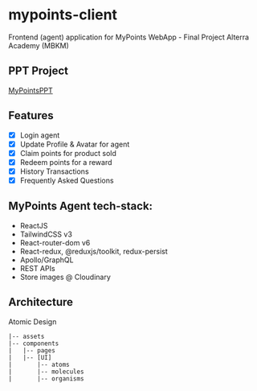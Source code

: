 # mypoints-client

Frontend (agent) application for MyPoints WebApp - Final Project Alterra Academy (MBKM)

## PPT Project

[MyPointsPPT](https://docs.google.com/presentation/d/1CknmZ4wCH17ST1ViROIu_vEyyxy4VZTl32VclzEOhjM/edit?usp=sharing)

## Features

- [x] Login agent
- [x] Update Profile & Avatar for agent
- [x] Claim points for product sold
- [x] Redeem points for a reward
- [x] History Transactions
- [x] Frequently Asked Questions

## MyPoints Agent tech-stack:

- ReactJS
- TailwindCSS v3
- React-router-dom v6
- React-redux, @reduxjs/toolkit, redux-persist
- Apollo/GraphQL
- REST APIs
- Store images @ Cloudinary

## Architecture
Atomic Design
```
|-- assets
|-- components
|   |-- pages
|   |-- [UI]
|       |-- atoms
|       |-- molecules
|       |-- organisms
```
